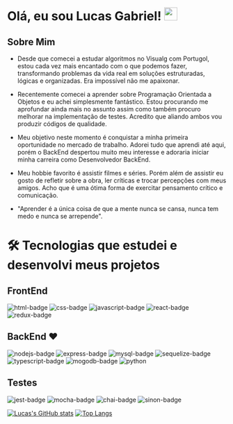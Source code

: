 # Olá, eu sou Lucas Gabriel! <img src="https://raw.githubusercontent.com/kaueMarques/kaueMarques/master/hi.gif" height="30px">

## Sobre Mim

- Desde que comecei a estudar algoritmos no Visualg com Portugol, estou cada vez mais encantado com o que podemos fazer, transformando problemas da vida real em soluções estruturadas, lógicas e organizadas. Era impossível não me apaixonar.

- Recentemente comecei a aprender sobre Programação Orientada a Objetos e eu achei simplesmente fantástico. Estou procurando me aprofundar ainda mais no assunto assim como também procuro melhorar na implementação de testes. Acredito que aliando ambos vou produzir códigos de qualidade.

- Meu objetivo neste momento é conquistar a minha primeira oportunidade no mercado de trabalho. Adorei tudo que aprendi até aqui, porém o BackEnd despertou muito meu interesse e adoraria iniciar minha carreira como Desenvolvedor BackEnd.

- Meu hobbie favorito é assistir filmes e séries. Porém além de assistir eu gosto de refletir sobre a obra, ler críticas e trocar percepções com meus amigos. Acho que é uma ótima forma de exercitar pensamento crítico e comunicação.

- "Aprender é a única coisa de que a mente nunca se cansa, nunca tem medo e nunca se arrepende".

# 🛠 Tecnologias que estudei e desenvolvi meus projetos

## FrontEnd
    
   ![html-badge](https://img.shields.io/badge/HTML-239120?style=for-the-badge&logo=html5&logoColor=white)
   ![css-badge](https://img.shields.io/badge/CSS-239120?&style=for-the-badge&logo=css3&logoColor=white)
   ![javascript-badge](https://img.shields.io/badge/JavaScript-F7DF1E?style=for-the-badge&logo=javascript&logoColor=black)
   ![react-badge](https://img.shields.io/badge/React-20232A?style=for-the-badge&logo=react&logoColor=61DAFB)
   ![redux-badge](https://img.shields.io/badge/Redux-593D88?style=for-the-badge&logo=redux&logoColor=white)

## BackEnd ❤️️

   ![nodejs-badge](https://img.shields.io/badge/Node.js-43853D?style=for-the-badge&logo=node.js&logoColor=white)
   ![express-badge](https://img.shields.io/badge/Express.js-404D59?style=for-the-badge)
   ![mysql-badge](https://img.shields.io/badge/MySQL-00000F?style=for-the-badge&logo=mysql&logoColor=white)
   ![sequelize-badge](https://img.shields.io/badge/sequelize-323330?style=for-the-badge&logo=sequelize&logoColor=blue)
   ![typescript-badge](https://img.shields.io/badge/TypeScript-007ACC?style=for-the-badge&logo=typescript&logoColor=white)
   ![mogodb-badge](https://img.shields.io/badge/MongoDB-4EA94B?style=for-the-badge&logo=mongodb&logoColor=white)
   ![python](https://img.shields.io/badge/Python-FFD43B?style=for-the-badge&logo=python&logoColor=blue)
   
## Testes
   
   ![jest-badge](https://img.shields.io/badge/Jest-323330?style=for-the-badge&logo=Jest&logoColor=white)
   ![mocha-badge](https://img.shields.io/badge/mocha.js-323330?style=for-the-badge&logo=mocha&logoColor=Brown)
   ![chai-badge](https://img.shields.io/badge/chai.js-323330?style=for-the-badge&logo=chai&logoColor=red)
   ![sinon-badge](https://img.shields.io/badge/sinon.js-323330?style=for-the-badge&logo=sinon)
   
  [![Lucas's GitHub stats](https://github-readme-stats.vercel.app/api?username=Lucas-GSS&count_private=true&show_icons=true&&hide=contribs,issues,stars&theme=dark)](https://github.com/Lucas-GSS/github-readme-stats)
  [![Top Langs](https://github-readme-stats.vercel.app/api/top-langs/?username=Lucas-GSS&layout=compact&theme=dark)](https://github.com/Lucas-GSS/github-readme-stats)

